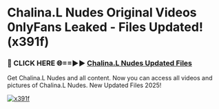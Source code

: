 # Chalina.L Nudes Original Videos 0nlyFans Leaked - Files Updated! (x391f)

<h3>🔴 CLICK HERE 🌐==►► <a href="https://tinyurl.com/52m3yx9h" rel="nofollow">Chalina.L Nudes Updated Files</a></h3>

Get Chalina.L Nudes and all content. Now you can access all videos and pictures of Chalina.L Nudes. New Updated Files 2025!

[![x391f](https://i.imgur.com/TnHtlc8.gif)](https://tinyurl.com/52m3yx9h)
